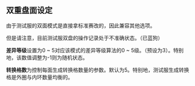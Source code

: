 ## 双重盘面设定

由于测试服的双面模式是直接拿标准赛改的，因此兼容其他选项。

但是请注意，目前测试服双盘的操作记录处于不准确状态。（已蓝狗）

**差异等级**设置为0 ~ 5对应该模式的差异等级算法的0 ~ 5级。（预设为3）。特别地，该数值调整为-1则为随机状态。

**转换格数**为控制每面生成转换格数量的参数。默认为5。特别地，测试服生成转换格是外圈与内环数量均衡的。